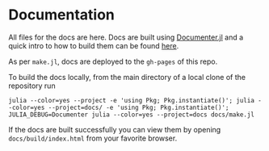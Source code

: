 # Documentation

All files for the docs are here. Docs are built using
[Documenter.jl](https://documenter.juliadocs.org/stable/) and a quick intro to how to build them can
be found [here](https://documenter.juliadocs.org/stable/man/guide/).

As per `make.jl`, docs are deployed to the `gh-pages` of this repo.

To build the docs locally, from the main directory of a local clone of the repository run


```
julia --color=yes --project -e 'using Pkg; Pkg.instantiate()'; julia --color=yes --project=docs/ -e 'using Pkg; Pkg.instantiate()'; JULIA_DEBUG=Documenter julia --color=yes --project=docs docs/make.jl
```

If the docs are built successfully you can view them by opening `docs/build/index.html` from
your favorite browser.
